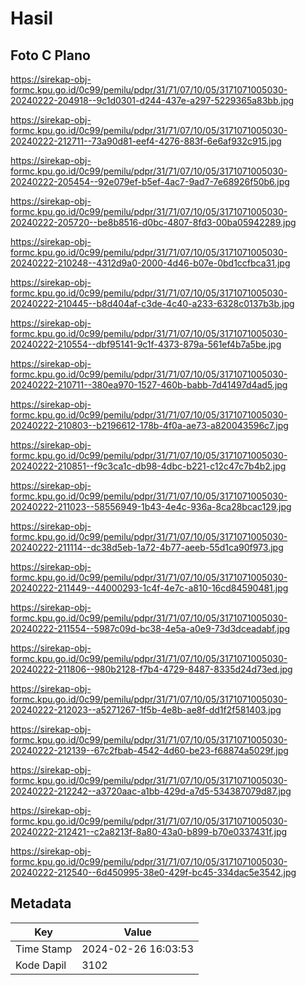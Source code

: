 # Hasil

## Foto C Plano

https://sirekap-obj-formc.kpu.go.id/0c99/pemilu/pdpr/31/71/07/10/05/3171071005030-20240222-204918--9c1d0301-d244-437e-a297-5229365a83bb.jpg

https://sirekap-obj-formc.kpu.go.id/0c99/pemilu/pdpr/31/71/07/10/05/3171071005030-20240222-212711--73a90d81-eef4-4276-883f-6e6af932c915.jpg

https://sirekap-obj-formc.kpu.go.id/0c99/pemilu/pdpr/31/71/07/10/05/3171071005030-20240222-205454--92e079ef-b5ef-4ac7-9ad7-7e68926f50b6.jpg

https://sirekap-obj-formc.kpu.go.id/0c99/pemilu/pdpr/31/71/07/10/05/3171071005030-20240222-205720--be8b8516-d0bc-4807-8fd3-00ba05942289.jpg

https://sirekap-obj-formc.kpu.go.id/0c99/pemilu/pdpr/31/71/07/10/05/3171071005030-20240222-210248--4312d9a0-2000-4d46-b07e-0bd1ccfbca31.jpg

https://sirekap-obj-formc.kpu.go.id/0c99/pemilu/pdpr/31/71/07/10/05/3171071005030-20240222-210445--b8d404af-c3de-4c40-a233-6328c0137b3b.jpg

https://sirekap-obj-formc.kpu.go.id/0c99/pemilu/pdpr/31/71/07/10/05/3171071005030-20240222-210554--dbf95141-9c1f-4373-879a-561ef4b7a5be.jpg

https://sirekap-obj-formc.kpu.go.id/0c99/pemilu/pdpr/31/71/07/10/05/3171071005030-20240222-210711--380ea970-1527-460b-babb-7d41497d4ad5.jpg

https://sirekap-obj-formc.kpu.go.id/0c99/pemilu/pdpr/31/71/07/10/05/3171071005030-20240222-210803--b2196612-178b-4f0a-ae73-a820043596c7.jpg

https://sirekap-obj-formc.kpu.go.id/0c99/pemilu/pdpr/31/71/07/10/05/3171071005030-20240222-210851--f9c3ca1c-db98-4dbc-b221-c12c47c7b4b2.jpg

https://sirekap-obj-formc.kpu.go.id/0c99/pemilu/pdpr/31/71/07/10/05/3171071005030-20240222-211023--58556949-1b43-4e4c-936a-8ca28bcac129.jpg

https://sirekap-obj-formc.kpu.go.id/0c99/pemilu/pdpr/31/71/07/10/05/3171071005030-20240222-211114--dc38d5eb-1a72-4b77-aeeb-55d1ca90f973.jpg

https://sirekap-obj-formc.kpu.go.id/0c99/pemilu/pdpr/31/71/07/10/05/3171071005030-20240222-211449--44000293-1c4f-4e7c-a810-16cd84590481.jpg

https://sirekap-obj-formc.kpu.go.id/0c99/pemilu/pdpr/31/71/07/10/05/3171071005030-20240222-211554--5987c09d-bc38-4e5a-a0e9-73d3dceadabf.jpg

https://sirekap-obj-formc.kpu.go.id/0c99/pemilu/pdpr/31/71/07/10/05/3171071005030-20240222-211806--980b2128-f7b4-4729-8487-8335d24d73ed.jpg

https://sirekap-obj-formc.kpu.go.id/0c99/pemilu/pdpr/31/71/07/10/05/3171071005030-20240222-212023--a5271267-1f5b-4e8b-ae8f-dd1f2f581403.jpg

https://sirekap-obj-formc.kpu.go.id/0c99/pemilu/pdpr/31/71/07/10/05/3171071005030-20240222-212139--67c2fbab-4542-4d60-be23-f68874a5029f.jpg

https://sirekap-obj-formc.kpu.go.id/0c99/pemilu/pdpr/31/71/07/10/05/3171071005030-20240222-212242--a3720aac-a1bb-429d-a7d5-534387079d87.jpg

https://sirekap-obj-formc.kpu.go.id/0c99/pemilu/pdpr/31/71/07/10/05/3171071005030-20240222-212421--c2a8213f-8a80-43a0-b899-b70e0337431f.jpg

https://sirekap-obj-formc.kpu.go.id/0c99/pemilu/pdpr/31/71/07/10/05/3171071005030-20240222-212540--6d450995-38e0-429f-bc45-334dac5e3542.jpg


## Metadata

| Key        | Value               |
| ---------- | ------------------- |
| Time Stamp | 2024-02-26 16:03:53 |
| Kode Dapil | 3102                |



